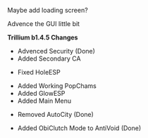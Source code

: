 Maybe add loading screen?

Advence the GUI little bit

**Trillium b1.4.5 Changes**
+ Advenced Security (Done)
+ Added Secondary CA
* Fixed HoleESP
+ Added Working PopChams
+ Added GlowESP
+ Added Main Menu
- Removed AutoCity (Done)
+ Added ObiClutch Mode to AntiVoid (Done)
